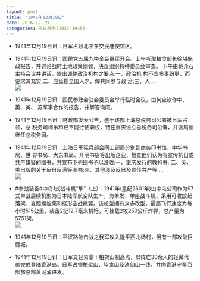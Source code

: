 ```yaml
---
layout: post
title: "1941年12月19日"
date: 2016-12-19
categories: 抗日战争(1937-1945)
---
```


<meta name="referrer" content="no-referrer" />

- 1941年12月19日讯：日军占领北平东交民巷使馆区。 

- 1941年12月19日讯：国民党五届九中全会继续开会。上午听取粮食部长徐堪施政报告，并讨论战时土地政策纲领，决议组织特种委员会审查。 下午由蒋介石主持会议并讲话，提出调整政治机构之要点:一、政治机 构不宜多事纷更，而要求其充实;二、应延揽全国人才，俾共同参与政 治;三、人 ... <br/><img src="https://ww1.sinaimg.cn/large/aca367d8jw1fawcnx4vu1j20c80cwgnf.jpg" />

- 1941年12月19日讯：国民参政会驻会委员会举行临时会议，由何应钦作中、英、美、 苏军事合作的报告，并解答询问。 

- 1941年12月19日讯：财政部发表公告，鉴于该部上海总税务司公署被日军占领，总 税务司梅乐和已不能行使职权，特在重庆设立总税务司公署，并派周鲡继任总税务司。 

- 1941年12月19日讯：上海日军宪兵部会同工部局分别到商务印书馆、中华书局、世 界书局、大东书局、开明书店等出版企业，检查他们认为有宣传抗日或共产嫌疑的图书，并宣布下列图书予以没收:一、重庆发行的教科书; 二、英、美出版的关于反日反满等图书;三、其他涉及反日及宣传共产等 ... <br/><img src="https://ww3.sinaimg.cn/large/aca367d8jw1favx2prw6aj20c8090my9.jpg" />

- #参战装备#中岛1式战斗机“隼”（上）：1941年(皇纪2601年)由中岛公司作为97式单战后续机型为日本陆军航空队生产，为单发、单座战斗机，采用可收放起落架、变距螺旋桨和蝶形空战襟翼。该机型拥有众多改型，最高飞行速度为每小时515公里，装备2挺12.7毫米机枪，可挂载2枚250公斤炸弹，总产量为5751架。 <br/><img src="https://ww4.sinaimg.cn/large/aca367d8jw1favvcmrtqdj20h40dmacm.jpg" />

- 1941年12月19日讯：平汉路破击战之我军攻入隆平西北杨村，另有一部攻破巨鹿城。 

- 1941年12月19日讯：日军又轻易拿下柏架山制高点，以阵亡30余人的轻微代价完成登陆香港岛。日军占领柏架山、毕拿山及渣甸山一线，并向香港守军西部旅总部黄泥涌进发。 

